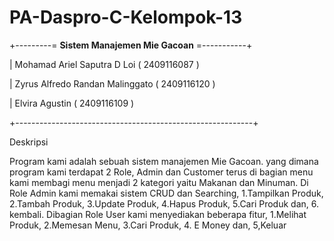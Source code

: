 # PA-Daspro-C-Kelompok-13

+---------= **Sistem Manajemen Mie Gacoan** =-----------+

|  Mohamad Ariel Saputra D Loi      ( 2409116087 )  

|  Zyrus Alfredo Randan Malinggato  ( 2409116120 )  

|  Elvira Agustin                   ( 2409116109 )  

+-----------------------------------------------------------+

Deskripsi

Program kami adalah sebuah sistem manajemen Mie Gacoan. yang dimana program kami terdapat 2 Role, Admin dan Customer terus di bagian menu
kami membagi menu menjadi 2 kategori yaitu Makanan dan Minuman. Di Role Admin kami memakai sistem CRUD dan Searching, 1.Tampilkan Produk, 2.Tambah Produk, 3.Update Produk, 4.Hapus Produk, 5.Cari Produk dan, 6. kembali. Dibagian Role User kami menyediakan beberapa fitur, 1.Melihat Produk, 2.Memesan Menu, 3.Cari Produk, 4. E Money dan, 5,Keluar



